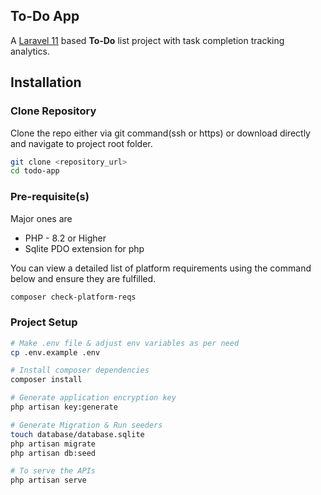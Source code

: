 ## To-Do App
A [Laravel 11](https://laravel.com/docs/11.x) based **To-Do** list project with task completion tracking analytics.

## Installation
### Clone Repository
Clone the repo either via git command(ssh or https) or download directly and navigate to project root folder.
```sh
git clone <repository_url>
cd todo-app
```

### Pre-requisite(s)
Major ones are
- PHP - 8.2 or Higher
- Sqlite PDO extension for php

You can view a detailed list of platform requirements using the command below and ensure they are fulfilled.
```sh 
composer check-platform-reqs
```

### Project Setup
```sh
# Make .env file & adjust env variables as per need
cp .env.example .env 

# Install composer dependencies
composer install

# Generate application encryption key
php artisan key:generate

# Generate Migration & Run seeders
touch database/database.sqlite
php artisan migrate
php artisan db:seed

# To serve the APIs
php artisan serve
```

